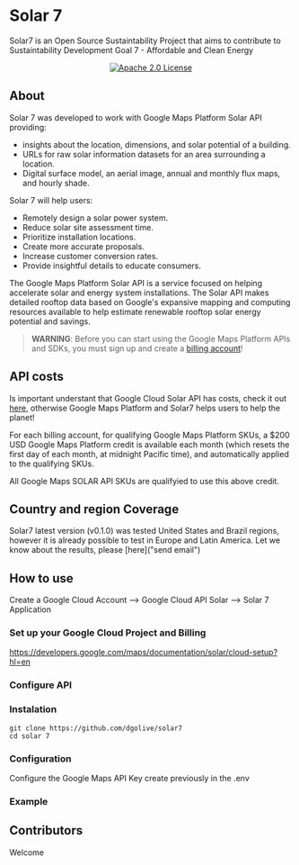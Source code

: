 # Solar 7
Solar7 is an Open Source Sustaintability Project that aims to contribute to Sustaintability Development Goal 7 - Affordable and Clean Energy

<p align=center>
    <a href="https://github.com/dgolive/solar7/blob/master/LICENSE"><img src="https://img.shields.io/badge/License-Apache%202.0-success" alt="Apache 2.0 License"></a>
</p>

## About
Solar 7 was developed to work with Google Maps Platform Solar API providing:
 - insights about the location, dimensions, and solar potential of a building.
 - URLs for raw solar information datasets for an area surrounding a location.
 - Digital surface model, an aerial image, annual and monthly flux maps, and hourly shade.

Solar 7 will help users:

- Remotely design a solar power system.
- Reduce solar site assessment time.
- Prioritize installation locations.
- Create more accurate proposals.
- Increase customer conversion rates.
- Provide insightful details to educate consumers.


The Google Maps Platform Solar API is a service focused on helping accelerate solar and energy system installations. The Solar API makes detailed rooftop data based on Google's expansive mapping and computing resources available to help estimate renewable rooftop solar energy potential and savings.

> **WARNING**: Before you can start using the Google Maps Platform APIs and SDKs, you must sign up and create a [billing account](https://developers.google.com/maps/gmp-get-started#create-billing-account)!


## API costs
Is important understant that Google Cloud Solar API has costs, check it out [here](https://developers.google.com/maps/documentation/solar/usage-and-billing), otherwise Google Maps Platform and Solar7 helps users to help the planet!

For each billing account, for qualifying Google Maps Platform SKUs, a $200 USD Google Maps Platform credit is available each month (which resets the first day of each month, at midnight Pacific time), and automatically applied to the qualifying SKUs. 

All Google Maps SOLAR API SKUs are qualifyied to use this above credit.


## Country and region Coverage
Solar7 latest version (v0.1.0) was tested United States and Brazil regions, however it is already possible to test in Europe and Latin America. Let we know about the results, please [here]("send email") 

## How to use
Create a Google Cloud Account --> Google Cloud API Solar --> Solar 7 Application

### Set up your Google Cloud Project and Billing
https://developers.google.com/maps/documentation/solar/cloud-setup?hl=en

### Configure API


### Instalation
```git
git clone https://github.com/dgolive/solar7
cd solar 7
```

### Configuration
Configure the Google Maps API Key create previously in the .env


### Example


## Contributors
Welcome

